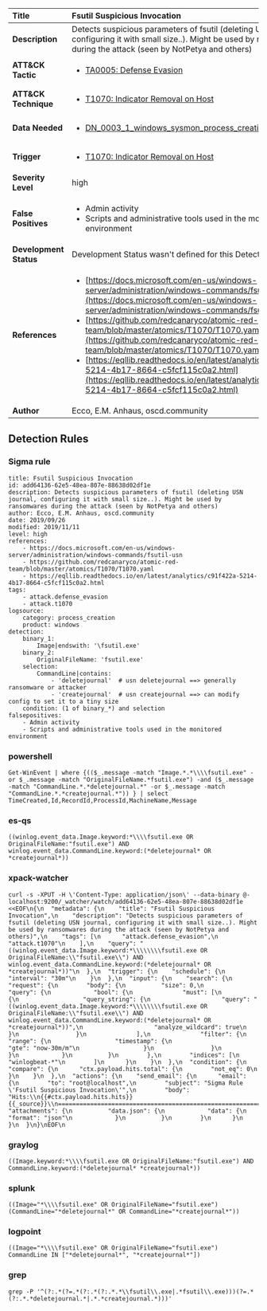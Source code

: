 | Title                    | Fsutil Suspicious Invocation       |
|:-------------------------|:------------------|
| **Description**          | Detects suspicious parameters of fsutil (deleting USN journal, configuring it with small size..). Might be used by ransomwares during the attack (seen by NotPetya and others) |
| **ATT&amp;CK Tactic**    |  <ul><li>[TA0005: Defense Evasion](https://attack.mitre.org/tactics/TA0005)</li></ul>  |
| **ATT&amp;CK Technique** | <ul><li>[T1070: Indicator Removal on Host](https://attack.mitre.org/techniques/T1070)</li></ul>  |
| **Data Needed**          | <ul><li>[DN_0003_1_windows_sysmon_process_creation](../Data_Needed/DN_0003_1_windows_sysmon_process_creation.md)</li></ul>  |
| **Trigger**              | <ul><li>[T1070: Indicator Removal on Host](../Triggers/T1070.md)</li></ul>  |
| **Severity Level**       | high |
| **False Positives**      | <ul><li>Admin activity</li><li>Scripts and administrative tools used in the monitored environment</li></ul>  |
| **Development Status**   |  Development Status wasn't defined for this Detection Rule yet  |
| **References**           | <ul><li>[https://docs.microsoft.com/en-us/windows-server/administration/windows-commands/fsutil-usn](https://docs.microsoft.com/en-us/windows-server/administration/windows-commands/fsutil-usn)</li><li>[https://github.com/redcanaryco/atomic-red-team/blob/master/atomics/T1070/T1070.yaml](https://github.com/redcanaryco/atomic-red-team/blob/master/atomics/T1070/T1070.yaml)</li><li>[https://eqllib.readthedocs.io/en/latest/analytics/c91f422a-5214-4b17-8664-c5fcf115c0a2.html](https://eqllib.readthedocs.io/en/latest/analytics/c91f422a-5214-4b17-8664-c5fcf115c0a2.html)</li></ul>  |
| **Author**               | Ecco, E.M. Anhaus, oscd.community |


## Detection Rules

### Sigma rule

```
title: Fsutil Suspicious Invocation
id: add64136-62e5-48ea-807e-88638d02df1e
description: Detects suspicious parameters of fsutil (deleting USN journal, configuring it with small size..). Might be used by ransomwares during the attack (seen by NotPetya and others)
author: Ecco, E.M. Anhaus, oscd.community
date: 2019/09/26
modified: 2019/11/11
level: high
references:
    - https://docs.microsoft.com/en-us/windows-server/administration/windows-commands/fsutil-usn
    - https://github.com/redcanaryco/atomic-red-team/blob/master/atomics/T1070/T1070.yaml
    - https://eqllib.readthedocs.io/en/latest/analytics/c91f422a-5214-4b17-8664-c5fcf115c0a2.html
tags:
    - attack.defense_evasion
    - attack.t1070
logsource:
    category: process_creation
    product: windows
detection:
    binary_1:
        Image|endswith: '\fsutil.exe'
    binary_2:
        OriginalFileName: 'fsutil.exe'
    selection:
        CommandLine|contains: 
            - 'deletejournal'  # usn deletejournal ==> generally ransomware or attacker
            - 'createjournal'  # usn createjournal ==> can modify config to set it to a tiny size
    condition: (1 of binary_*) and selection
falsepositives:
    - Admin activity
    - Scripts and administrative tools used in the monitored environment

```





### powershell
    
```
Get-WinEvent | where {(($_.message -match "Image.*.*\\\\fsutil.exe" -or $_.message -match "OriginalFileName.*fsutil.exe") -and ($_.message -match "CommandLine.*.*deletejournal.*" -or $_.message -match "CommandLine.*.*createjournal.*")) } | select TimeCreated,Id,RecordId,ProcessId,MachineName,Message
```


### es-qs
    
```
((winlog.event_data.Image.keyword:*\\\\fsutil.exe OR OriginalFileName:"fsutil.exe") AND winlog.event_data.CommandLine.keyword:(*deletejournal* OR *createjournal*))
```


### xpack-watcher
    
```
curl -s -XPUT -H \'Content-Type: application/json\' --data-binary @- localhost:9200/_watcher/watch/add64136-62e5-48ea-807e-88638d02df1e <<EOF\n{\n  "metadata": {\n    "title": "Fsutil Suspicious Invocation",\n    "description": "Detects suspicious parameters of fsutil (deleting USN journal, configuring it with small size..). Might be used by ransomwares during the attack (seen by NotPetya and others)",\n    "tags": [\n      "attack.defense_evasion",\n      "attack.t1070"\n    ],\n    "query": "((winlog.event_data.Image.keyword:*\\\\\\\\fsutil.exe OR OriginalFileName:\\"fsutil.exe\\") AND winlog.event_data.CommandLine.keyword:(*deletejournal* OR *createjournal*))"\n  },\n  "trigger": {\n    "schedule": {\n      "interval": "30m"\n    }\n  },\n  "input": {\n    "search": {\n      "request": {\n        "body": {\n          "size": 0,\n          "query": {\n            "bool": {\n              "must": [\n                {\n                  "query_string": {\n                    "query": "((winlog.event_data.Image.keyword:*\\\\\\\\fsutil.exe OR OriginalFileName:\\"fsutil.exe\\") AND winlog.event_data.CommandLine.keyword:(*deletejournal* OR *createjournal*))",\n                    "analyze_wildcard": true\n                  }\n                }\n              ],\n              "filter": {\n                "range": {\n                  "timestamp": {\n                    "gte": "now-30m/m"\n                  }\n                }\n              }\n            }\n          }\n        },\n        "indices": [\n          "winlogbeat-*"\n        ]\n      }\n    }\n  },\n  "condition": {\n    "compare": {\n      "ctx.payload.hits.total": {\n        "not_eq": 0\n      }\n    }\n  },\n  "actions": {\n    "send_email": {\n      "email": {\n        "to": "root@localhost",\n        "subject": "Sigma Rule \'Fsutil Suspicious Invocation\'",\n        "body": "Hits:\\n{{#ctx.payload.hits.hits}}{{_source}}\\n================================================================================\\n{{/ctx.payload.hits.hits}}",\n        "attachments": {\n          "data.json": {\n            "data": {\n              "format": "json"\n            }\n          }\n        }\n      }\n    }\n  }\n}\nEOF\n
```


### graylog
    
```
((Image.keyword:*\\\\fsutil.exe OR OriginalFileName:"fsutil.exe") AND CommandLine.keyword:(*deletejournal* *createjournal*))
```


### splunk
    
```
((Image="*\\\\fsutil.exe" OR OriginalFileName="fsutil.exe") (CommandLine="*deletejournal*" OR CommandLine="*createjournal*"))
```


### logpoint
    
```
((Image="*\\\\fsutil.exe" OR OriginalFileName="fsutil.exe") CommandLine IN ["*deletejournal*", "*createjournal*"])
```


### grep
    
```
grep -P '^(?:.*(?=.*(?:.*(?:.*.*\\fsutil\\.exe|.*fsutil\\.exe)))(?=.*(?:.*.*deletejournal.*|.*.*createjournal.*)))'
```



